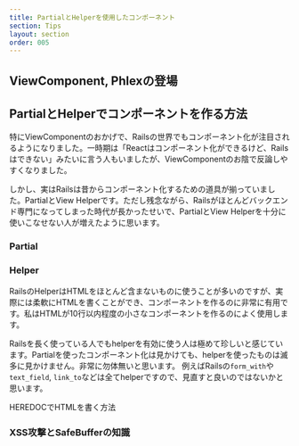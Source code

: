 ```yaml
---
title: PartialとHelperを使用したコンポーネント
section: Tips
layout: section
order: 005
---
```


## ViewComponent, Phlexの登場


## PartialとHelperでコンポーネントを作る方法

特にViewComponentのおかげで、Railsの世界でもコンポーネント化が注目されるようになりました。一時期は「Reactはコンポーネント化ができるけど、Railsはできない」みたいに言う人もいましたが、ViewComponentのお陰で反論しやすくなりました。

しかし、実はRailsは昔からコンポーネント化するための道具が揃っていました。PartialとView Helperです。ただし残念ながら、Railsがほとんどバックエンド専門になってしまった時代が長かったせいで、PartialとView Helperを十分に使いこなせない人が増えたように思います。

### Partial


### Helper

RailsのHelperはHTMLをほとんど含まないものに使うことが多いのですが、実際には柔軟にHTMLを書くことができ、コンポーネントを作るのに非常に有用です。私はHTMLが10行以内程度の小さなコンポーネントを作るのによく使用します。

Railsを長く使っている人でもhelperを有効に使う人は極めて珍しいと感じています。Partialを使ったコンポーネント化は見かけても、helperを使ったものは滅多に見かけません。非常に勿体無いと思います。 例えばRailsの`form_with`や`text_field`, `link_to`などは全てhelperですので、見直すと良いのではないかと思います。

HEREDOCでHTMLを書く方法

### XSS攻撃とSafeBufferの知識
